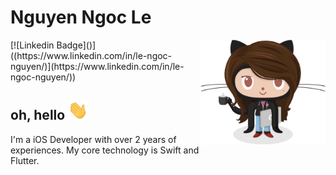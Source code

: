 # Nguyen Ngoc Le

<img align="right" width='200px' src="https://github.com/franfaccin/franfaccin/blob/master/img/female-codertocat.png?raw=true" alt="Femalecodertocat">
[![Linkedin Badge]()]((https://www.linkedin.com/in/le-ngoc-nguyen/)](https://www.linkedin.com/in/le-ngoc-nguyen/))

## oh, hello <img width='32px' src="https://github.com/franfaccin/franfaccin/blob/master/img/Hi.gif?raw=true" alt="Waving hand">

I'm a iOS Developer with over 2 years of experiences. My core technology is Swift and Flutter.
